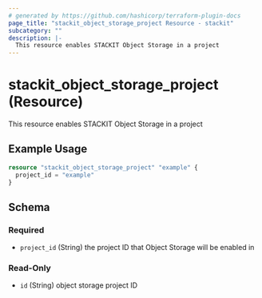 ```yaml
---
# generated by https://github.com/hashicorp/terraform-plugin-docs
page_title: "stackit_object_storage_project Resource - stackit"
subcategory: ""
description: |-
  This resource enables STACKIT Object Storage in a project
---
```


# stackit_object_storage_project (Resource)

This resource enables STACKIT Object Storage in a project

## Example Usage

```terraform
resource "stackit_object_storage_project" "example" {
  project_id = "example"
}
```

<!-- schema generated by tfplugindocs -->
## Schema

### Required

- `project_id` (String) the project ID that Object Storage will be enabled in

### Read-Only

- `id` (String) object storage project ID


